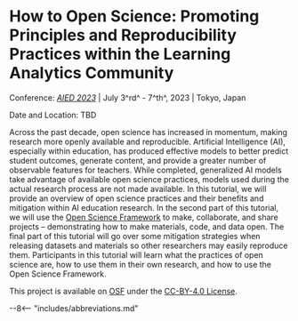 # How to Open Science: Promoting Principles and Reproducibility Practices within the Learning Analytics Community

Conference: [*AIED 2023*][aied] | July 3^rd^ - 7^th^, 2023 | Tokyo, Japan

Date and Location: TBD

<!-- Add Time when known -->
<!-- <p class="time_format" markdown>
In Person (SWSH 424): #March 13^th^ 1:30 PM - 3:00 PM, 3:30 PM - 5:00 PM CST# $2023-03-13 13:30:00-15:00:00,15:30:00-17:00:00 CST$
</p>
<p class="time_format" markdown>
Online ([Zoom via Email][zoom]): #March 14^th^ 4:00 PM - 7:00 PM CST# $2023-03-14 16:00:00-19:00:00 CST$
</p> -->

Across the past decade, open science has increased in momentum, making research more openly available and reproducible. Artificial Intelligence (AI), especially within education, has produced effective models to better predict student outcomes, generate content, and provide a greater number of observable features for teachers. While completed, generalized AI models take advantage of available open science practices, models used during the actual research process are not made available. In this tutorial, we will provide an overview of open science practices and their benefits and mitigation within AI education research. In the second part of this tutorial, we will use the [Open Science Framework][osf] to make, collaborate, and share projects – demonstrating how to make materials, code, and data open. The final part of this tutorial will go over some mitigation strategies when releasing datasets and materials so other researchers may easily reproduce them. Participants in this tutorial will learn what the practices of open science are, how to use them in their own research, and how to use the Open Science Framework.

This project is available on [OSF][project] under the [CC-BY-4.0 License][cc4].

[osf]: https://osf.io/
[project]: https://doi.org/10.17605/osf.io/yd9kr
[cc4]: https://creativecommons.org/licenses/by/4.0/

[aied]: https://www.aied2023.org/

--8<-- "includes/abbreviations.md"
